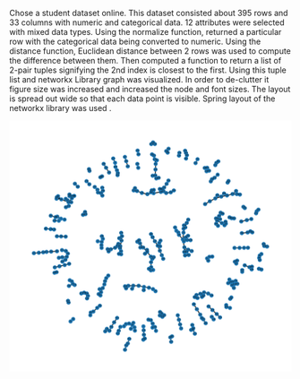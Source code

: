 Chose a student dataset online. This dataset consisted about 395 rows and 33 columns with numeric and categorical data.
12 attributes were selected with mixed data types. Using the normalize function, returned a particular row with the categorical data being converted to numeric.
Using the distance function, Euclidean distance between 2 rows was used to compute the difference between them. Then computed a function to return a list of 2-pair tuples
signifying the 2nd index is closest to the first. Using this tuple list and networkx Library graph was visualized. In order to de-clutter it figure size was increased and
increased the node and font sizes. The layout is spread out wide so that each data point is visible. Spring layout of the networkx library was used .<?xml version="1.0" encoding="utf-8" standalone="no"?>

![Image](graph.svg)
